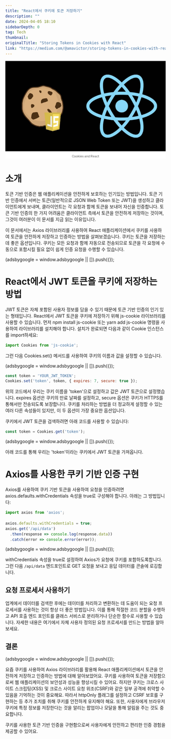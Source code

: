 ```yaml
---
title: "React에서 쿠키에 토큰 저장하기"
description: ""
date: 2024-04-05 18:10
sidebarDepth: 0
tag: Tech
thumbnail: 
originalTitle: "Storing Tokens in Cookies with React"
link: "https://medium.com/@amavictor/storing-tokens-in-cookies-with-react-93a5a818c3a8"
---
```



<img src="./img/StoringTokensinCookieswithReact_0.png" />

# 소개

토큰 기반 인증은 웹 애플리케이션을 안전하게 보호하는 인기있는 방법입니다. 토큰 기반 인증에서 서버는 토큰(일반적으로 JSON Web Token 또는 JWT)을 생성하고 클라이언트에게 보내며, 클라이언트는 각 요청과 함께 토큰을 보내어 자신을 인증합니다. 토큰 기반 인증의 한 가지 어려움은 클라이언트 측에서 토큰을 안전하게 저장하는 것이며, 그것이 여러분이 이 문서를 지금 읽는 이유입니다.

이 문서에서는 Axios 라이브러리를 사용하여 React 애플리케이션에서 쿠키를 사용하여 토큰을 안전하게 저장하고 인증하는 방법을 살펴보겠습니다. 쿠키는 토큰을 저장하는 데 좋은 옵션입니다. 쿠키는 모든 요청과 함께 자동으로 전송되므로 토큰을 각 요청에 수동으로 포함시킬 필요 없이 쉽게 인증 요청을 수행할 수 있습니다.

<!-- ui-log 수평형 -->
<ins class="adsbygoogle"
  style="display:block"
  data-ad-client="ca-pub-4877378276818686"
  data-ad-slot="9743150776"
  data-ad-format="auto"
  data-full-width-responsive="true"></ins>
<component is="script">
(adsbygoogle = window.adsbygoogle || []).push({});
</component>

# React에서 JWT 토큰을 쿠키에 저장하는 방법

JWT 토큰은 자체 포함된 사용자 정보를 담을 수 있기 때문에 토큰 기반 인증의 인기 있는 형태입니다. React에서 JWT 토큰을 쿠키에 저장하기 위해 js-cookie 라이브러리를 사용할 수 있습니다. 먼저 npm install js-cookie 또는 yarn add js-cookie 명령을 사용하여 라이브러리를 설치해야 합니다. 설치가 완료되면 다음과 같이 Cookie 인스턴스를 import하세요:

```js
import Cookies from 'js-cookie';
```

그런 다음 Cookies.set() 메서드를 사용하여 쿠키의 이름과 값을 설정할 수 있습니다.

<!-- ui-log 수평형 -->
<ins class="adsbygoogle"
  style="display:block"
  data-ad-client="ca-pub-4877378276818686"
  data-ad-slot="9743150776"
  data-ad-format="auto"
  data-full-width-responsive="true"></ins>
<component is="script">
(adsbygoogle = window.adsbygoogle || []).push({});
</component>

```js
const token = 'YOUR_JWT_TOKEN';
Cookies.set('token', token, { expires: 7, secure: true });
```

위의 코드에서 우리는 쿠키 이름을 'token'으로 설정하고 값은 JWT 토큰으로 설정했습니다. expires 옵션은 쿠키의 만료 날짜를 설정하고, secure 옵션은 쿠키가 HTTPS를 통해서만 전송되도록 보장합니다. 쿠키를 처리하는 방법을 더 정교하게 설정할 수 있는 여러 다른 속성들이 있지만, 이 두 옵션이 가장 중요한 옵션입니다.

쿠키에서 JWT 토큰을 검색하려면 아래 코드를 사용할 수 있습니다:

```js
const token = Cookies.get('token');
```

<!-- ui-log 수평형 -->
<ins class="adsbygoogle"
  style="display:block"
  data-ad-client="ca-pub-4877378276818686"
  data-ad-slot="9743150776"
  data-ad-format="auto"
  data-full-width-responsive="true"></ins>
<component is="script">
(adsbygoogle = window.adsbygoogle || []).push({});
</component>

아래 코드를 통해 우리는 'token'이라는 쿠키에서 JWT 토큰을 가져옵니다.

# Axios를 사용한 쿠키 기반 인증 구현

Axios를 사용하여 쿠키 기반 토큰을 사용하여 요청을 인증하려면 axios.defaults.withCredentials 속성을 true로 구성해야 합니다. 아래는 그 방법입니다:

```js
import axios from 'axios';

axios.defaults.withCredentials = true;
axios.get('/api/data')
  .then(response => console.log(response.data))
  .catch(error => console.error(error));
```

<!-- ui-log 수평형 -->
<ins class="adsbygoogle"
  style="display:block"
  data-ad-client="ca-pub-4877378276818686"
  data-ad-slot="9743150776"
  data-ad-format="auto"
  data-full-width-responsive="true"></ins>
<component is="script">
(adsbygoogle = window.adsbygoogle || []).push({});
</component>

withCredentials 속성을 true로 설정하여 Axios가 요청에 쿠키를 포함하도록합니다. 그런 다음 `/api/data` 엔드포인트로 GET 요청을 보내고 응답 데이터를 콘솔에 로깅합니다.

## 요청 프로세서 사용하기

업계에서 데이터를 검색한 후에는 데이터를 처리하고 변환하는 데 도움이 되는 요청 프로세서를 사용하는 것이 항상 더 좋은 방법입니다. 이를 통해 적절한 코드 분할을 수행하고 API 호출 엔드 포인트를 클래스 서비스로 분리하거나 단순한 함수로 사용할 수 있습니다. 자세한 내용은 여기에서 자체 사용자 정의된 요청 프로세서를 만드는 방법을 알아보세요.

## 결론

<!-- ui-log 수평형 -->
<ins class="adsbygoogle"
  style="display:block"
  data-ad-client="ca-pub-4877378276818686"
  data-ad-slot="9743150776"
  data-ad-format="auto"
  data-full-width-responsive="true"></ins>
<component is="script">
(adsbygoogle = window.adsbygoogle || []).push({});
</component>

요즘 쿠키를 사용하여 Axios 라이브러리를 활용해 React 애플리케이션에서 토큰을 안전하게 저장하고 인증하는 방법에 대해 알아보았어요. 쿠키를 사용하여 토큰을 저장함으로써 웹 애플리케이션의 보안성과 성능을 향상시킬 수 있어요. 하지만 쿠키는 크로스 사이트 스크립팅(XSS) 및 크로스 사이트 요청 위조(CSRF)와 같은 일부 공격에 취약할 수 있음을 기억하는 것이 중요해요. 따라서 httpOnly 플래그를 설정하고 CSRF 보호를 구현하는 등 추가 조치를 취해 쿠키를 안전하게 유지해야 해요. 또한, 사용자에게 브라우저 쿠키에 특정 정보를 저장한다는 것을 알리는 팝업이나 모달을 통해 알림을 주는 것도 중요합니다.

쿠키를 사용한 토큰 기반 인증을 구현함으로써 사용자에게 안전하고 편리한 인증 경험을 제공할 수 있어요.